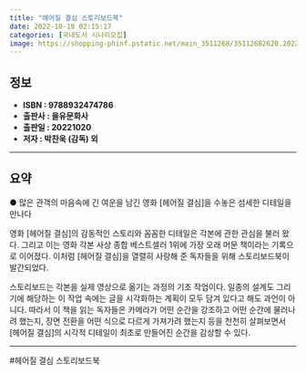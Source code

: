 ```yaml
---
title: "헤어질 결심 스토리보드북"
date: 2022-10-18 02:15:17
categories: [국내도서 시나리오집]
image: https://shopping-phinf.pstatic.net/main_3511268/35112682620.20221007165203.jpg
---
```


## **정보**

- **ISBN : 9788932474786**
- **출판사 : 을유문화사**
- **출판일 : 20221020**
- **저자 : 박찬욱 (감독) 외**

------



## **요약**

● 많은 관객의 마음속에 긴 여운을 남긴 영화
[헤어질 결심]을 수놓은 섬세한 디테일을 만나다

영화 [헤어질 결심]의 감동적인 스토리와 꼼꼼한 디테일은 각본에 관한 관심을 불러 왔다. 그리고 이는 영화 각본 사상 종합 베스트셀러 1위에 가장 오래 머문 책이라는 기록으로 이어졌다. 이처럼 [헤어질 결심]을 열렬히 사랑해 준 독자들을 위해 스토리보드북이 발간되었다.

스토리보드는 각본을 실제 영상으로 옮기는 과정의 기초 작업이다. 일종의 설계도 그리기에 해당하는 이 작업 속에는 글을 시각화하는 계획이 모두 담겨 있다고 해도 과언이 아니다. 따라서 이 책을 읽는 독자들은 카메라가 어떤 순간을 강조하고 어떤 순간에 물러나려 했는지, 장면 전환을 어떤 식으로 다르게 가져가려 했는지 등을 천천히 살펴보면서 [헤어질 결심]의 시각적 디테일이 최초로 만들어진 순간을 감상할 수 있다.

------

#헤어질 결심 스토리보드북


